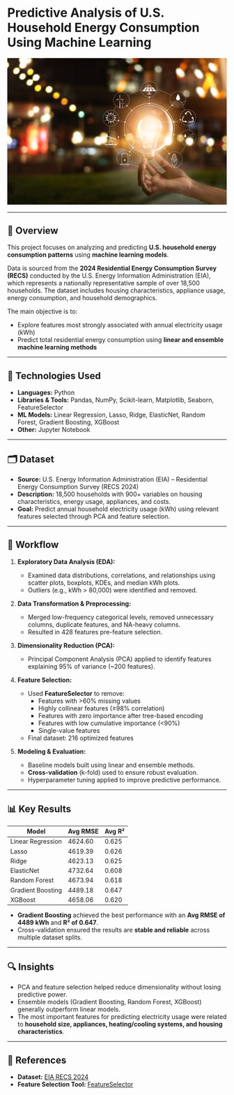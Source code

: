 # Predictive Analysis of U.S. Household Energy Consumption Using Machine Learning

<p align="center">
  <img src="./Visuals/Banner.jpg" alt="Household Energy ML" width="600"/>
</p>

---

## 📄 Overview
This project focuses on analyzing and predicting **U.S. household energy consumption patterns** using **machine learning models**.  

Data is sourced from the **2024 Residential Energy Consumption Survey (RECS)** conducted by the U.S. Energy Information Administration (EIA), which represents a nationally representative sample of over 18,500 households. The dataset includes housing characteristics, appliance usage, energy consumption, and household demographics.

The main objective is to:  
- Explore features most strongly associated with annual electricity usage (kWh)  
- Predict total residential energy consumption using **linear and ensemble machine learning methods**  

---

## 🧰 Technologies Used
- **Languages:** Python  
- **Libraries & Tools:** Pandas, NumPy, Scikit-learn, Matplotlib, Seaborn, FeatureSelector  
- **ML Models:** Linear Regression, Lasso, Ridge, ElasticNet, Random Forest, Gradient Boosting, XGBoost  
- **Other:** Jupyter Notebook  

---

## 🗂️ Dataset
- **Source:** U.S. Energy Information Administration (EIA) – Residential Energy Consumption Survey (RECS 2024)  
- **Description:** 18,500 households with 900+ variables on housing characteristics, energy usage, appliances, and costs.  
- **Goal:** Predict annual household electricity usage (kWh) using relevant features selected through PCA and feature selection.

---

## 🚀 Workflow
1. **Exploratory Data Analysis (EDA):**  
   - Examined data distributions, correlations, and relationships using scatter plots, boxplots, KDEs, and median kWh plots.  
   - Outliers (e.g., kWh > 80,000) were identified and removed.  

2. **Data Transformation & Preprocessing:**  
   - Merged low-frequency categorical levels, removed unnecessary columns, duplicate features, and NA-heavy columns.  
   - Resulted in 428 features pre-feature selection.  

3. **Dimensionality Reduction (PCA):**  
   - Principal Component Analysis (PCA) applied to identify features explaining 95% of variance (~200 features).  

4. **Feature Selection:**  
   - Used **FeatureSelector** to remove:  
     - Features with >60% missing values  
     - Highly collinear features (≥98% correlation)  
     - Features with zero importance after tree-based encoding  
     - Features with low cumulative importance (<90%)  
     - Single-value features  
   - Final dataset: 216 optimized features  

5. **Modeling & Evaluation:**  
   - Baseline models built using linear and ensemble methods.  
   - **Cross-validation** (k-fold) used to ensure robust evaluation.  
   - Hyperparameter tuning applied to improve predictive performance.  

---

## 📊 Key Results
| Model               | Avg RMSE   | Avg R²   |
|--------------------|------------|----------|
| Linear Regression   | 4624.60    | 0.625    |
| Lasso               | 4619.39    | 0.626    |
| Ridge               | 4623.13    | 0.625    |
| ElasticNet          | 4732.64    | 0.608    |
| Random Forest       | 4673.94    | 0.618    |
| Gradient Boosting   | 4489.18    | 0.647    |
| XGBoost             | 4658.06    | 0.620    |

- **Gradient Boosting** achieved the best performance with an **Avg RMSE of 4489 kWh** and **R² of 0.647**.  
- Cross-validation ensured the results are **stable and reliable** across multiple dataset splits.  

---

## 🔍 Insights
- PCA and feature selection helped reduce dimensionality without losing predictive power.  
- Ensemble models (Gradient Boosting, Random Forest, XGBoost) generally outperform linear models.  
- The most important features for predicting electricity usage were related to **household size, appliances, heating/cooling systems, and housing characteristics**.  

---

## 🔗 References
- **Dataset:** [EIA RECS 2024](https://www.eia.gov/consumption/residential/)  
- **Feature Selection Tool:** [FeatureSelector](https://github.com/WillKoehrsen/feature-selector)  
